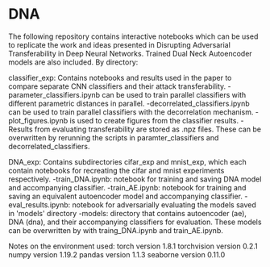 # DNA
The following repository contains interactive notebooks which can be used to replicate the work and ideas presented in Disrupting Adversarial Transferability in Deep Neural Networks. Trained Dual Neck Autoencoder models are also included.
By directory:

classifier_exp: Contains notebooks and results used in the paper to compare separate CNN classifiers and their attack transferability.
  -parameter_classifiers.ipynb can be used to train parallel classifiers with different parametric distances in parallel.
  -decorrelated_classifiers.ipynb can be used to train parallel classifiers with the decorrelation mechanism.
  -plot_figures.ipynb is used to create figures from the classifier results.
  -Results from evaluating transferability are stored as .npz files. These can be overwritten by rerunning the scripts in paramter_classifiers and decorrelated_classifiers.
  
DNA_exp: Contains subdirectories cifar_exp and mnist_exp, which each contain notebooks for recreating the cifar and mnist experiments respectively.
  -train_DNA.ipynb: notebook for training and saving DNA model and accompanying classifier.
  -train_AE.ipynb: notebook for training and saving an equivalent autoencoder model and accompanying classifier.
  -eval_results.ipynb: notebook for adversarially evaluating the models saved in 'models' directory
  -models: directory that contains autoencoder (ae), DNA (dna), and their accompanying classifiers for evaluation. These models can be overwritten by with traing_DNA.ipynb and train_AE.ipynb.


Notes on the environment used:
torch version 1.8.1
torchvision version 0.2.1
numpy version 1.19.2
pandas version 1.1.3
seaborne version 0.11.0
